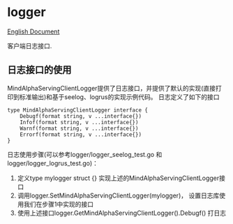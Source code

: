 # logger 
[English Document](README.md)

客户端日志接口.

## 日志接口的使用
MindAlphaServingClientLogger提供了日志接口，并提供了默认的实现(直接打印到标准输出)和基于seelog、logrus的实现示例代码。
日志定义了如下的接口
```
type MindAlphaServingClientLogger interface {
    Debugf(format string, v ...interface{})
    Infof(format string, v ...interface{})
    Warnf(format string, v ...interface{})
    Errorf(format string, v ...interface{})
} 
```
 
日志使用步骤(可以参考logger/logger_seelog_test.go 和 logger/logger_logrus_test.go)：
1. 定义type mylogger struct {} 实现上述的MindAlphaServingClientLogger接口
2. 调用logger.SetMindAlphaServingClientLogger(mylogger)， 设置日志库使用我们在步骤1中实现的接口
3. 使用上述接口logger.GetMindAlphaServingClientLogger().Debugf() 打日志
